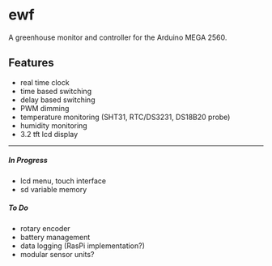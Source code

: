 # ewf

A greenhouse monitor and controller for the Arduino MEGA 2560.

## Features
- real time clock
- time based switching
- delay based switching
- PWM dimming
- temperature monitoring (SHT31, RTC/DS3231, DS18B20 probe)
- humidity monitoring
- 3.2 tft lcd display

***
##### In Progress
- lcd menu, touch interface
- sd variable memory

##### To Do
- rotary encoder
- battery management
- data logging (RasPi implementation?)
- modular sensor units?

<!---Notes





--->